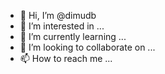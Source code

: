 - 👋 Hi, I’m @dimudb
- 👀 I’m interested in ...
- 🌱 I’m currently learning ...
- 💞️ I’m looking to collaborate on ...
- 📫 How to reach me ...

<!---
dimudb/dimudb is a ✨ special ✨ repository because its `README.md` (this file) appears on your GitHub profile.
You can click the Preview link to take a look at your changes.
--->
